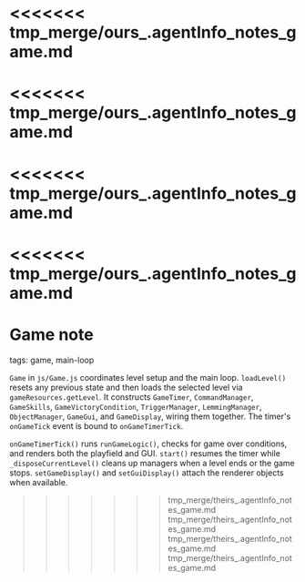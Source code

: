 <<<<<<< tmp_merge/ours_.agentInfo_notes_game.md
=======
<<<<<<< tmp_merge/ours_.agentInfo_notes_game.md
=======
<<<<<<< tmp_merge/ours_.agentInfo_notes_game.md
=======
<<<<<<< tmp_merge/ours_.agentInfo_notes_game.md
=======
# Game note

tags: game, main-loop

`Game` in `js/Game.js` coordinates level setup and the main loop. `loadLevel()` resets any previous state and then loads the selected level via `gameResources.getLevel`. It constructs `GameTimer`, `CommandManager`, `GameSkills`, `GameVictoryCondition`, `TriggerManager`, `LemmingManager`, `ObjectManager`, `GameGui`, and `GameDisplay`, wiring them together. The timer's `onGameTick` event is bound to `onGameTimerTick`.

`onGameTimerTick()` runs `runGameLogic()`, checks for game over conditions, and renders both the playfield and GUI. `start()` resumes the timer while `_disposeCurrentLevel()` cleans up managers when a level ends or the game stops. `setGameDisplay()` and `setGuiDisplay()` attach the renderer objects when available.
>>>>>>> tmp_merge/theirs_.agentInfo_notes_game.md
>>>>>>> tmp_merge/theirs_.agentInfo_notes_game.md
>>>>>>> tmp_merge/theirs_.agentInfo_notes_game.md
>>>>>>> tmp_merge/theirs_.agentInfo_notes_game.md
